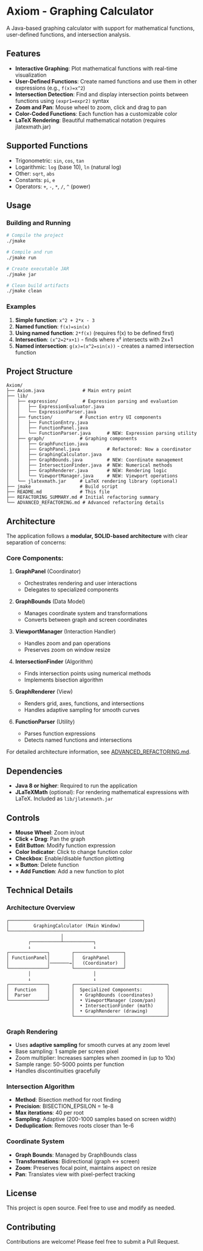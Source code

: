 # Axiom - Graphing Calculator

A Java-based graphing calculator with support for mathematical functions, user-defined functions, and intersection analysis.

## Features

- **Interactive Graphing**: Plot mathematical functions with real-time visualization
- **User-Defined Functions**: Create named functions and use them in other expressions (e.g., `f(x)=x^2`)
- **Intersection Detection**: Find and display intersection points between functions using `(expr1=expr2)` syntax
- **Zoom and Pan**: Mouse wheel to zoom, click and drag to pan
- **Color-Coded Functions**: Each function has a customizable color
- **LaTeX Rendering**: Beautiful mathematical notation (requires jlatexmath.jar)

## Supported Functions

- Trigonometric: `sin`, `cos`, `tan`
- Logarithmic: `log` (base 10), `ln` (natural log)
- Other: `sqrt`, `abs`
- Constants: `pi`, `e`
- Operators: `+`, `-`, `*`, `/`, `^` (power)

## Usage

### Building and Running

```bash
# Compile the project
./jmake

# Compile and run
./jmake run

# Create executable JAR
./jmake jar

# Clean build artifacts
./jmake clean
```

### Examples

1. **Simple function**: `x^2 + 2*x - 3`
2. **Named function**: `f(x)=sin(x)`
3. **Using named function**: `2*f(x)` (requires f(x) to be defined first)
4. **Intersection**: `(x^2=2*x+1)` - finds where x² intersects with 2x+1
5. **Named intersection**: `g(x)=(x^2=sin(x))` - creates a named intersection function

## Project Structure

```
Axiom/
├── Axiom.java              # Main entry point
├── lib/
│   ├── expression/         # Expression parsing and evaluation
│   │   ├── ExpressionEvaluator.java
│   │   └── ExpressionParser.java
│   ├── function/          # Function entry UI components
│   │   ├── FunctionEntry.java
│   │   ├── FunctionPanel.java
│   │   └── FunctionParser.java      # NEW: Expression parsing utility
│   ├── graph/             # Graphing components
│   │   ├── GraphFunction.java
│   │   ├── GraphPanel.java          # Refactored: Now a coordinator
│   │   ├── GraphingCalculator.java
│   │   ├── GraphBounds.java         # NEW: Coordinate management
│   │   ├── IntersectionFinder.java  # NEW: Numerical methods
│   │   ├── GraphRenderer.java       # NEW: Rendering logic
│   │   └── ViewportManager.java     # NEW: Viewport operations
│   └── jlatexmath.jar     # LaTeX rendering library (optional)
├── jmake                  # Build script
├── README.md              # This file
├── REFACTORING_SUMMARY.md # Initial refactoring summary
└── ADVANCED_REFACTORING.md # Advanced refactoring details
```

## Architecture

The application follows a **modular, SOLID-based architecture** with clear separation of concerns:

### Core Components:

1. **GraphPanel** (Coordinator)
   - Orchestrates rendering and user interactions
   - Delegates to specialized components

2. **GraphBounds** (Data Model)
   - Manages coordinate system and transformations
   - Converts between graph and screen coordinates

3. **ViewportManager** (Interaction Handler)
   - Handles zoom and pan operations
   - Preserves zoom on window resize

4. **IntersectionFinder** (Algorithm)
   - Finds intersection points using numerical methods
   - Implements bisection algorithm

5. **GraphRenderer** (View)
   - Renders grid, axes, functions, and intersections
   - Handles adaptive sampling for smooth curves

6. **FunctionParser** (Utility)
   - Parses function expressions
   - Detects named functions and intersections

For detailed architecture information, see [ADVANCED_REFACTORING.md](ADVANCED_REFACTORING.md).

## Dependencies

- **Java 8 or higher**: Required to run the application
- **JLaTeXMath** (optional): For rendering mathematical expressions with LaTeX. Included as `lib/jlatexmath.jar`

## Controls

- **Mouse Wheel**: Zoom in/out
- **Click + Drag**: Pan the graph
- **Edit Button**: Modify function expression
- **Color Indicator**: Click to change function color
- **Checkbox**: Enable/disable function plotting
- **× Button**: Delete function
- **+ Add Function**: Add a new function to plot

## Technical Details

### Architecture Overview

```
┌─────────────────────────────────────────────────┐
│         GraphingCalculator (Main Window)        │
└─────────────────────────────────────────────────┘
                    │
        ┌───────────┴───────────┐
        ↓                       ↓
┌──────────────┐        ┌──────────────────┐
│ FunctionPanel│        │   GraphPanel     │
│              │───────→│   (Coordinator)  │
└──────────────┘        └──────────────────┘
        │                       │
        ↓                       ↓
┌──────────────┐        ┌──────────────────────────────────┐
│  Function    │        │  Specialized Components:         │
│  Parser      │        │  • GraphBounds (coordinates)     │
└──────────────┘        │  • ViewportManager (zoom/pan)    │
                        │  • IntersectionFinder (math)     │
                        │  • GraphRenderer (drawing)       │
                        └──────────────────────────────────┘
```

### Graph Rendering
- Uses **adaptive sampling** for smooth curves at any zoom level
- Base sampling: 1 sample per screen pixel
- Zoom multiplier: Increases samples when zoomed in (up to 10x)
- Sample range: 50-5000 points per function
- Handles discontinuities gracefully

### Intersection Algorithm
- **Method**: Bisection method for root finding
- **Precision**: BISECTION_EPSILON = 1e-8
- **Max iterations**: 40 per root
- **Sampling**: Adaptive (200-1000 samples based on screen width)
- **Deduplication**: Removes roots closer than 1e-6

### Coordinate System
- **Graph Bounds**: Managed by GraphBounds class
- **Transformations**: Bidirectional (graph ↔ screen)
- **Zoom**: Preserves focal point, maintains aspect on resize
- **Pan**: Translates view with pixel-perfect tracking

## License

This project is open source. Feel free to use and modify as needed.

## Contributing

Contributions are welcome! Please feel free to submit a Pull Request.
